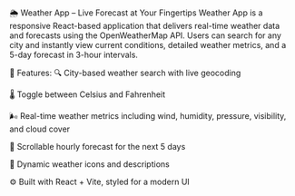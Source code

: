 🌦️ Weather App – Live Forecast at Your Fingertips
Weather App is a responsive React-based application that delivers real-time weather data and forecasts using the OpenWeatherMap API. Users can search for any city and instantly view current conditions, detailed weather metrics, and a 5-day forecast in 3-hour intervals.

🔑 Features:
🔍 City-based weather search with live geocoding

🌡️ Toggle between Celsius and Fahrenheit

🌬️ Real-time weather metrics including wind, humidity, pressure, visibility, and cloud cover

📅 Scrollable hourly forecast for the next 5 days

🌄 Dynamic weather icons and descriptions

⚙️ Built with React + Vite, styled for a modern UI


